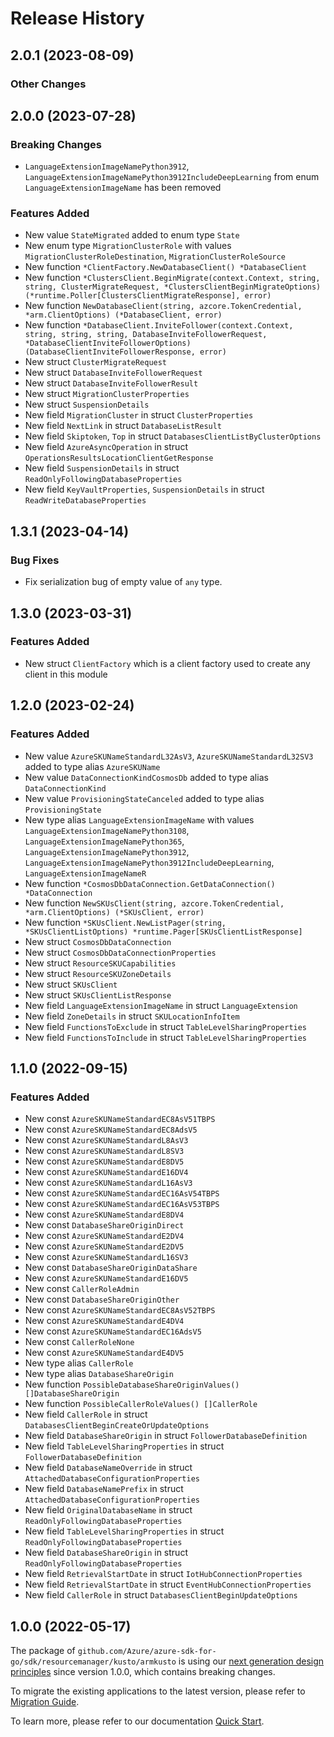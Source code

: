 # Release History

## 2.0.1 (2023-08-09)
### Other Changes


## 2.0.0 (2023-07-28)
### Breaking Changes

- `LanguageExtensionImageNamePython3912`, `LanguageExtensionImageNamePython3912IncludeDeepLearning` from enum `LanguageExtensionImageName` has been removed

### Features Added

- New value `StateMigrated` added to enum type `State`
- New enum type `MigrationClusterRole` with values `MigrationClusterRoleDestination`, `MigrationClusterRoleSource`
- New function `*ClientFactory.NewDatabaseClient() *DatabaseClient`
- New function `*ClustersClient.BeginMigrate(context.Context, string, string, ClusterMigrateRequest, *ClustersClientBeginMigrateOptions) (*runtime.Poller[ClustersClientMigrateResponse], error)`
- New function `NewDatabaseClient(string, azcore.TokenCredential, *arm.ClientOptions) (*DatabaseClient, error)`
- New function `*DatabaseClient.InviteFollower(context.Context, string, string, string, DatabaseInviteFollowerRequest, *DatabaseClientInviteFollowerOptions) (DatabaseClientInviteFollowerResponse, error)`
- New struct `ClusterMigrateRequest`
- New struct `DatabaseInviteFollowerRequest`
- New struct `DatabaseInviteFollowerResult`
- New struct `MigrationClusterProperties`
- New struct `SuspensionDetails`
- New field `MigrationCluster` in struct `ClusterProperties`
- New field `NextLink` in struct `DatabaseListResult`
- New field `Skiptoken`, `Top` in struct `DatabasesClientListByClusterOptions`
- New field `AzureAsyncOperation` in struct `OperationsResultsLocationClientGetResponse`
- New field `SuspensionDetails` in struct `ReadOnlyFollowingDatabaseProperties`
- New field `KeyVaultProperties`, `SuspensionDetails` in struct `ReadWriteDatabaseProperties`


## 1.3.1 (2023-04-14)
### Bug Fixes

- Fix serialization bug of empty value of `any` type.


## 1.3.0 (2023-03-31)
### Features Added

- New struct `ClientFactory` which is a client factory used to create any client in this module


## 1.2.0 (2023-02-24)
### Features Added

- New value `AzureSKUNameStandardL32AsV3`, `AzureSKUNameStandardL32SV3` added to type alias `AzureSKUName`
- New value `DataConnectionKindCosmosDb` added to type alias `DataConnectionKind`
- New value `ProvisioningStateCanceled` added to type alias `ProvisioningState`
- New type alias `LanguageExtensionImageName` with values `LanguageExtensionImageNamePython3108`, `LanguageExtensionImageNamePython365`, `LanguageExtensionImageNamePython3912`, `LanguageExtensionImageNamePython3912IncludeDeepLearning`, `LanguageExtensionImageNameR`
- New function `*CosmosDbDataConnection.GetDataConnection() *DataConnection`
- New function `NewSKUsClient(string, azcore.TokenCredential, *arm.ClientOptions) (*SKUsClient, error)`
- New function `*SKUsClient.NewListPager(string, *SKUsClientListOptions) *runtime.Pager[SKUsClientListResponse]`
- New struct `CosmosDbDataConnection`
- New struct `CosmosDbDataConnectionProperties`
- New struct `ResourceSKUCapabilities`
- New struct `ResourceSKUZoneDetails`
- New struct `SKUsClient`
- New struct `SKUsClientListResponse`
- New field `LanguageExtensionImageName` in struct `LanguageExtension`
- New field `ZoneDetails` in struct `SKULocationInfoItem`
- New field `FunctionsToExclude` in struct `TableLevelSharingProperties`
- New field `FunctionsToInclude` in struct `TableLevelSharingProperties`


## 1.1.0 (2022-09-15)
### Features Added

- New const `AzureSKUNameStandardEC8AsV51TBPS`
- New const `AzureSKUNameStandardEC8AdsV5`
- New const `AzureSKUNameStandardL8AsV3`
- New const `AzureSKUNameStandardL8SV3`
- New const `AzureSKUNameStandardE8DV5`
- New const `AzureSKUNameStandardE16DV4`
- New const `AzureSKUNameStandardL16AsV3`
- New const `AzureSKUNameStandardEC16AsV54TBPS`
- New const `AzureSKUNameStandardEC16AsV53TBPS`
- New const `AzureSKUNameStandardE8DV4`
- New const `DatabaseShareOriginDirect`
- New const `AzureSKUNameStandardE2DV4`
- New const `AzureSKUNameStandardE2DV5`
- New const `AzureSKUNameStandardL16SV3`
- New const `DatabaseShareOriginDataShare`
- New const `AzureSKUNameStandardE16DV5`
- New const `CallerRoleAdmin`
- New const `DatabaseShareOriginOther`
- New const `AzureSKUNameStandardEC8AsV52TBPS`
- New const `AzureSKUNameStandardE4DV4`
- New const `AzureSKUNameStandardEC16AdsV5`
- New const `CallerRoleNone`
- New const `AzureSKUNameStandardE4DV5`
- New type alias `CallerRole`
- New type alias `DatabaseShareOrigin`
- New function `PossibleDatabaseShareOriginValues() []DatabaseShareOrigin`
- New function `PossibleCallerRoleValues() []CallerRole`
- New field `CallerRole` in struct `DatabasesClientBeginCreateOrUpdateOptions`
- New field `DatabaseShareOrigin` in struct `FollowerDatabaseDefinition`
- New field `TableLevelSharingProperties` in struct `FollowerDatabaseDefinition`
- New field `DatabaseNameOverride` in struct `AttachedDatabaseConfigurationProperties`
- New field `DatabaseNamePrefix` in struct `AttachedDatabaseConfigurationProperties`
- New field `OriginalDatabaseName` in struct `ReadOnlyFollowingDatabaseProperties`
- New field `TableLevelSharingProperties` in struct `ReadOnlyFollowingDatabaseProperties`
- New field `DatabaseShareOrigin` in struct `ReadOnlyFollowingDatabaseProperties`
- New field `RetrievalStartDate` in struct `IotHubConnectionProperties`
- New field `RetrievalStartDate` in struct `EventHubConnectionProperties`
- New field `CallerRole` in struct `DatabasesClientBeginUpdateOptions`


## 1.0.0 (2022-05-17)

The package of `github.com/Azure/azure-sdk-for-go/sdk/resourcemanager/kusto/armkusto` is using our [next generation design principles](https://azure.github.io/azure-sdk/general_introduction.html) since version 1.0.0, which contains breaking changes.

To migrate the existing applications to the latest version, please refer to [Migration Guide](https://aka.ms/azsdk/go/mgmt/migration).

To learn more, please refer to our documentation [Quick Start](https://aka.ms/azsdk/go/mgmt).
